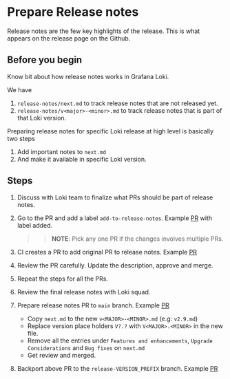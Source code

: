 # Prepare Release notes

Release notes are the few key highlights of the release. This is what appears on the release page on the Github.

## Before you begin

Know bit about how release notes works in Grafana Loki.

We have
1. `release-notes/next.md` to track release notes that are not released yet.
2. `release-notes/v<major>-<minor>.md` to track release notes that is part of that Loki version.

Preparing release notes for specific Loki release at high level is basically two steps
1. Add important notes to `next.md`
2. And make it available in specific Loki version.

## Steps

1. Discuss with Loki team to finalize what PRs should be part of release notes.

1. Go to the PR and add a label `add-to-release-notes`. Example [PR](https://github.com/grafana/loki/pull/10213) with label added.

	>>**NOTE**: Pick any one PR if the changes involves multiple PRs.

1. CI creates a PR to add original PR to release notes. Example [PR](https://github.com/grafana/loki/pull/10359)

1. Review the PR carefully. Update the description, approve and merge.

1. Repeat the steps for all the PRs.

1. Review the final release notes with Loki squad.

1. Prepare release notes PR to `main` branch. Example [PR](https://github.com/grafana/loki/pull/10481)
   * Copy `next.md` to the new `v<MAJOR>-<MINOR>.md` (e.g: `v2.9.md`)
   * Replace version place holders `V?.?` with `V<MAJOR>.<MINOR>` in the new file.
   * Remove all the entries under `Features and enhancements`, `Upgrade Considerations` and `Bug fixes` on `next.md`
   * Get review and merged.

1. Backport above PR to the `release-VERSION_PREFIX` branch. Example [PR](https://github.com/grafana/loki/pull/10482)

